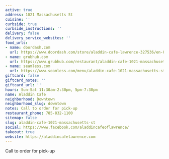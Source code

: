 ```yaml
---
active: true
address: 1021 Massachusetts St
cuisine: ''
curbside: true
curbside_instructions: ''
delivery: false
delivery_service_websites: ''
food_urls:
- name: doordash.com
  url: https://www.doordash.com/store/aladdin-cafe-lawrence-327536/en-US
- name: grubhub.com
  url: https://www.grubhub.com/restaurant/aladdin-cafe-1021-massachusetts-st-lawrence/1339849?utm_source=google&utm_medium=cpc&utm_campaign=Lawrence%2C%2BKS%2B%7C%2BAll%2B%7C%2BFood%2B%2B%2BHood&utm_term=%2Blawrence%20%2Bdelivery&efkwid=52998677246&gclsrc=aw.ds&=undefined&gclid=EAIaIQobChMI1OD48q226AIVAuiGCh1n-ADVEAAYASAAEgLNXPD_BwE
- name: seamless.com
  url: https://www.seamless.com/menu/aladdin-cafe-1021-massachusetts-st-lawrence/1339849
giftcard: false
giftcard_notes: ''
giftcard_url: ''
hours: Sun-Sat 11:30am-2:30pm, 5pm-7:30pm
name: Aladdin Cafe
neighborhood: Downtown
neighborhood_slug: downtown
notes: Call to order for pick-up
restaurant_phone: 785-832-1100
sitemap: false
slug: aladdin-cafe-1021-massachusetts-st
social: https://www.facebook.com/aladdincafeoflawrence/
takeout: true
website: https://aladdincafelawrence.com
---
```


Call to order for pick-up